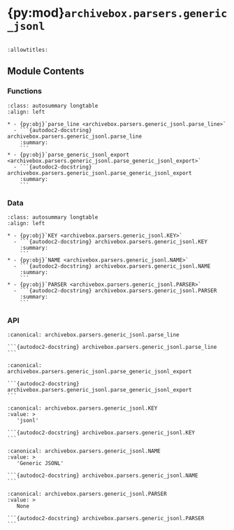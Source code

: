 # {py:mod}`archivebox.parsers.generic_jsonl`

```{py:module} archivebox.parsers.generic_jsonl
```

```{autodoc2-docstring} archivebox.parsers.generic_jsonl
:allowtitles:
```

## Module Contents

### Functions

````{list-table}
:class: autosummary longtable
:align: left

* - {py:obj}`parse_line <archivebox.parsers.generic_jsonl.parse_line>`
  - ```{autodoc2-docstring} archivebox.parsers.generic_jsonl.parse_line
    :summary:
    ```
* - {py:obj}`parse_generic_jsonl_export <archivebox.parsers.generic_jsonl.parse_generic_jsonl_export>`
  - ```{autodoc2-docstring} archivebox.parsers.generic_jsonl.parse_generic_jsonl_export
    :summary:
    ```
````

### Data

````{list-table}
:class: autosummary longtable
:align: left

* - {py:obj}`KEY <archivebox.parsers.generic_jsonl.KEY>`
  - ```{autodoc2-docstring} archivebox.parsers.generic_jsonl.KEY
    :summary:
    ```
* - {py:obj}`NAME <archivebox.parsers.generic_jsonl.NAME>`
  - ```{autodoc2-docstring} archivebox.parsers.generic_jsonl.NAME
    :summary:
    ```
* - {py:obj}`PARSER <archivebox.parsers.generic_jsonl.PARSER>`
  - ```{autodoc2-docstring} archivebox.parsers.generic_jsonl.PARSER
    :summary:
    ```
````

### API

````{py:function} parse_line(line: str)
:canonical: archivebox.parsers.generic_jsonl.parse_line

```{autodoc2-docstring} archivebox.parsers.generic_jsonl.parse_line
```
````

````{py:function} parse_generic_jsonl_export(json_file: typing.IO[str], **_kwargs) -> typing.Iterable[archivebox.index.schema.Link]
:canonical: archivebox.parsers.generic_jsonl.parse_generic_jsonl_export

```{autodoc2-docstring} archivebox.parsers.generic_jsonl.parse_generic_jsonl_export
```
````

````{py:data} KEY
:canonical: archivebox.parsers.generic_jsonl.KEY
:value: >
   'jsonl'

```{autodoc2-docstring} archivebox.parsers.generic_jsonl.KEY
```

````

````{py:data} NAME
:canonical: archivebox.parsers.generic_jsonl.NAME
:value: >
   'Generic JSONL'

```{autodoc2-docstring} archivebox.parsers.generic_jsonl.NAME
```

````

````{py:data} PARSER
:canonical: archivebox.parsers.generic_jsonl.PARSER
:value: >
   None

```{autodoc2-docstring} archivebox.parsers.generic_jsonl.PARSER
```

````
